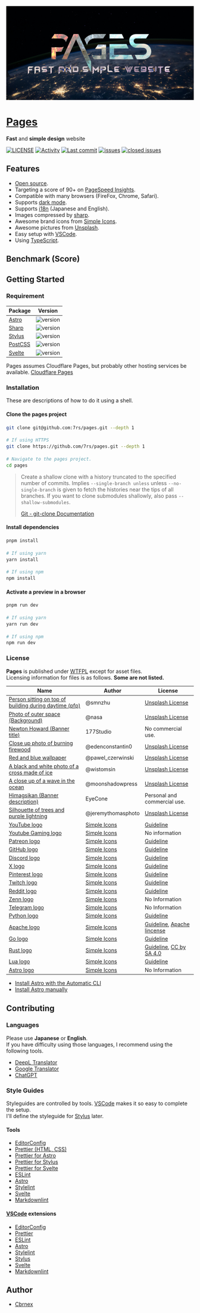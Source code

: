 [wtfpl]: http://www.wtfpl.net/about/  
[newton-howard]: https://www.dafont.com/newton-howard.font
[himagsikan]: https://www.dafont.com/himagsikan.font
[unsplash-license]: https://unsplash.com/license
[6lQDFGOB1iw]: https://unsplash.com/photos/6lQDFGOB1iw
[jh2KTqHLMjE]: https://unsplash.com/photos/jh2KTqHLMjE
[OwOyvyqT1vg]: https://unsplash.com/photos/OwOyvyqT1vg
[dkv2CXSoVfs]: https://unsplash.com/photos/dkv2CXSoVfs
[57nMMJhh3ig]: https://unsplash.com/photos/57nMMJhh3ig
[Q1p7bh3SHj8]: https://unsplash.com/photos/Q1p7bh3SHj8
[7bynNtRqu4E]: https://unsplash.com/photos/7bynNtRqu4E
[simple-icons]: https://simpleicons.org/
[youtube-logo]: src/assets/brand-icons/youtube.svg
[youtube-gaming-logo]: src/assets/brand-icons/youtubegaming.svg
[patreon-logo]: src/assets/brand-icons/patreon.svg
[github-logo]: src/assets/brand-icons/github.svg
[discord-logo]: src/assets/brand-icons/discord.svg
[x-logo]: src/assets/brand-icons/x.svg
[twitch-logo]: src/assets/brand-icons/twitch.svg
[pinterest-logo]: src/assets/brand-icons/pinterest.svg
[reddit-logo]: src/assets/brand-icons/reddit.svg
[zenn-logo]: src/assets/brand-icons/zenn.svg
[telegram-logo]: src/assets/brand-icons/telegram.svg
[python-logo]: src/assets/lang-icons/python.svg
[go-logo]: src/assets/lang-icons/go.svg
[lua-logo]: src/assets/lang-icons/lua.svg
[rust-logo]: src/assets/lang-icons/rust.svg
[apache-logo]: src/assets/lang-icons/apache.svg
[astro-logo]: src/assets/lang-icons/astro.svg
[youtube-logo-guideline]: https://www.youtube.com/howyoutubeworks/resources/brand-resources/#logos-icons-and-colors
[patreon-logo-guideline]: https://www.patreon.com/brand
[github-logo-guideline]: https://github.com/logos
[discord-logo-guideline]: https://discord.com/branding
[x-logo-guideline]: https://about.twitter.com/en/who-we-are/brand-toolkit
[pinterest-logo-guideline]: https://business.pinterest.com/en/brand-guidelines
[twitch-logo-guideline]: https://brand.twitch.tv/
[reddit-logo-guideline]: https://www.redditinc.com/brand
[python-logo-guideline]: https://www.python.org/community/logos/
[apache-logo-guideline]: https://www.apache.org/foundation/marks/
[apache-lincense]: https://spdx.org/licenses/Apache-2.0
[rust-logo-guideline]: https://foundation.rust-lang.org/policies/logo-policy-and-media-guide/
[go-logo-guideline]: https://go.dev/blog/go-brand
[cc-by-sa-4.0]: https://spdx.org/licenses/CC-BY-SA-4.0
[lua-logo-guideline]: https://www.lua.org/images/
[auto]: https://docs.astro.build/en/install/auto/
[manual]: https://docs.astro.build/install/manual/
[deepl]: https://www.deepl.com/translator
[google-translator]: https://translate.google.com
[chatgpt]: https://chat.openai.com/
[vscode]: https://code.visualstudio.com/
[stylus]: https://stylus-lang.com/

<picture>
  <source srcset=".github/assets/banner.avif" />
  <source srcset=".github/assets/banner.webp" />
  <img src=".github/assets/banner.jpg" alt="banner" />
</picture>

# [Pages](https://7rs.dev/)  

  **Fast** and **simple design** website  

  [![LICENSE](https://img.shields.io/github/license/7rs/pages?style=flat-square&labelColor=black&color=purple)](https://github.com/7rs/pages/blob/main/LICENSE)
  [![Activity](https://img.shields.io/github/commit-activity/t/7rs/pages?style=flat-square&labelColor=black&color=blue)](https://github.com/7rs/pages/commits/main)
  [![Last commit](https://img.shields.io/github/last-commit/7rs/pages/main?style=flat-square&label=%20&color=blue)](https://github.com/7rs/pages/commits/main)
  [![issues](https://img.shields.io/github/issues-raw/7rs/pages?style=flat-square&label=issues&labelColor=black&color=red)](https://github.com/7rs/pages/issues)
  [![closed issues](https://img.shields.io/github/issues-closed-raw/7rs/pages?style=flat-square&label=%20&color=green)](https://github.com/7rs/pages/issues?q=is%3Aissue+is%3Aclosed)

## Features  

- [Open source](https://wikipedia.org/wiki/FLOSS).
- Targeting a score of 90+ on [PageSpeed Insights](https://pagespeed.web.dev/).  
- Compatible with many browsers (FireFox, Chrome, Safari).  
- Supports [dark mode](https://developer.mozilla.org/ja/docs/Web/CSS/@media/prefers-color-scheme).  
- Supports [i18n](https://wikipedia.org/wiki/Internationalization_and_localization) (Japanese and English).  
- Images compressed by [sharp](https://github.com/lovell/sharp).  
- Awesome brand icons from [Simple Icons][simple-icons].  
- Awesome pictures from [Unsplash](https://unsplash.com/).  
- Easy setup with [VSCode][vscode].  
- Using [TypeScript](https://www.typescriptlang.org/).  

## Benchmark (Score)  

## Getting Started  

### Requirement  

  | Package | Version |
  |-|-|
  | [Astro](https://www.npmjs.com/package/astro) | ![version](https://img.shields.io/node/v/astro?style=flat-square&label=%20) |
  | [Sharp](https://www.npmjs.com/package/sharp) | ![version](https://img.shields.io/node/v/sharp?style=flat-square&label=%20) |
  | [Stylus](https://www.npmjs.com/package/stylus) | ![version](https://img.shields.io/node/v/stylus?style=flat-square&label=%20) |
  | [PostCSS](https://www.npmjs.com/package/postcss) | ![version](https://img.shields.io/node/v/postcss?style=flat-square&label=%20) |
  | [Svelte](https://www.npmjs.com/package/svelte) | ![version](https://img.shields.io/node/v/svelte?style=flat-square&label=%20) |  

  Pages assumes Cloudflare Pages, but probably other hosting services be available.
  [Cloudflare Pages](https://pages.cloudflare.com/)  

### Installation  

  These are descriptions of how to do it using a shell.  

#### Clone the pages project  

  ```sh
  git clone git@github.com:7rs/pages.git --depth 1

  # If using HTTPS
  git clone https://github.com/7rs/pages.git --depth 1

  # Navigate to the pages project.
  cd pages
  ```  

  > Create a shallow clone with a history truncated to the specified number of commits.
  > Implies `--single-branch unless` unless `--no-single-branch` is given to fetch the histories near the tips of all branches.
  > If you want to clone submodules shallowly, also pass `--shallow-submodules`.  
  >  
  > [Git - git-clone Documentation](https://git-scm.com/docs/git-clone)  

#### Install dependencies  

  ```sh
  pnpm install

  # If using yarn
  yarn install

  # If using npm
  npm install
  ```  

#### Activate a preview in a browser  

  ```sh
  pnpm run dev

  # If using yarn
  yarn run dev

  # If using npm
  npm run dev
  ```  

### License  

  **Pages** is published under [WTFPL][wtfpl] except for asset files.  
  Licensing information for files is as follows. **Some are not listed.**  

  | Name | Author | License |
  |-|-|-|
  | [Person sitting on top of building during daytime (pfp)][7bynNtRqu4E] | @smnzhu | [Unsplash License][unsplash-license] |
  | [Photo of outer space (Background)][Q1p7bh3SHj8] | @nasa | [Unsplash License][unsplash-license] |
  | [Newton Howard (Banner title)][newton-howard] | 177Studio | No commercial use. |
  | [Close up photo of burning firewood][57nMMJhh3ig] | @edenconstantin0 | [Unsplash License][unsplash-license] |
  | [Red and blue wallpaper][6lQDFGOB1iw] | @pawel_czerwinski | [Unsplash License][unsplash-license] |
  | [A black and white photo of a cross made of ice][dkv2CXSoVfs] | @wistomsin | [Unsplash License][unsplash-license] |
  | [A close up of a wave in the ocean][OwOyvyqT1vg] | @moonshadowpress | [Unsplash License][unsplash-license] |
  | [Himagsikan (Banner description)][himagsikan] | EyeCone | Personal and commercial use. |
  | [Silhouette of trees and purple lightning][jh2KTqHLMjE] | @jeremythomasphoto | [Unsplash License][unsplash-license] |
  | [YouTube logo][youtube-logo] | [Simple Icons][simple-icons] | [Guideline][youtube-logo-guideline] |
  | [Youtube Gaming logo][youtube-gaming-logo] | [Simple Icons][simple-icons] | No information |
  | [Patreon logo][patreon-logo] | [Simple Icons][simple-icons] | [Guideline][patreon-logo-guideline] |
  | [GitHub logo][github-logo] | [Simple Icons][simple-icons] | [Guideline][github-logo-guideline] |
  | [Discord logo][discord-logo] | [Simple Icons][simple-icons] | [Guideline][discord-logo-guideline] |
  | [X logo][x-logo] | [Simple Icons][simple-icons] | [Guideline][x-logo-guideline] |
  | [Pinterest logo][pinterest-logo] | [Simple Icons][simple-icons] | [Guideline][pinterest-logo-guideline] |
  | [Twitch logo][twitch-logo] | [Simple Icons][simple-icons] | [Guideline][twitch-logo-guideline] |
  | [Reddit logo][reddit-logo] | [Simple Icons][simple-icons] | [Guideline][reddit-logo-guideline] |
  | [Zenn logo][zenn-logo] | [Simple Icons][simple-icons] | No Information |
  | [Telegram logo][telegram-logo] | [Simple Icons][simple-icons] | No Information |
  | [Python logo][python-logo] | [Simple Icons][simple-icons] | [Guideline][python-logo-guideline] |
  | [Apache logo][apache-logo] | [Simple Icons][simple-icons] |  [Guideline][apache-logo-guideline], [Apache lincense][apache-lincense] |
  | [Go logo][go-logo] | [Simple Icons][simple-icons] |  [Guideline][go-logo-guideline] |
  | [Rust logo][rust-logo ] | [Simple Icons][simple-icons] | [Guideline][rust-logo-guideline], [CC by SA 4.0][cc-by-sa-4.0] |
  | [Lua logo][lua-logo] | [Simple Icons][simple-icons] | [Guideline][lua-logo-guideline] |
  | [Astro logo][astro-logo] | [Simple Icons][simple-icons] | No Information |

- [Install Astro with the Automatic CLI][auto]  
- [Install Astro manually][manual]  

## Contributing  

### Languages  

  Please use **Japanese** or **English**.  
  If you have difficulty using those languages, I recommend using the following tools.  

- [DeepL Translator][deepl]  
- [Google Translator][google-translator]
- [ChatGPT][chatgpt]  

### Style Guides  

  Styleguides are controlled by tools. [VSCode][vscode] makes it so easy to complete the setup.  
  I'll define the styleguide for [Stylus][stylus] later.  

#### Tools  

- [EditorConfig](https://editorconfig.org/)  
- [Prettier (HTML, CSS)](https://prettier.io/)  
- [Prettier for Astro](https://github.com/withastro/prettier-plugin-astro)  
- [Prettier for Stylus](https://github.com/lsdsjy/prettier-plugin-stylus)  
- [Prettier for Svelte](https://github.com/sveltejs/prettier-plugin-svelte)  
- [ESLint](https://eslint.org/)  
- [Astro](https://docs.astro.build/editor-setup/#other-code-editors)  
- [Stylelint](https://eslint.org/)  
- [Svelte](https://svelte.dev/docs/introduction#editor-tooling)  
- [Markdownlint](https://github.com/DavidAnson/markdownlint)  

#### [VSCode][vscode] extensions  

- [EditorConfig](https://marketplace.visualstudio.com/items?itemName=EditorConfig.EditorConfig)  
- [Prettier](https://marketplace.visualstudio.com/items?itemName=esbenp.prettier-vscode)  
- [ESLint](https://marketplace.visualstudio.com/items?itemName=dbaeumer.vscode-eslint)  
- [Astro](https://marketplace.visualstudio.com/items?itemName=astro-build.astro-vscode)  
- [Stylelint](https://marketplace.visualstudio.com/items?itemName=stylelint.vscode-stylelint)  
- [Stylus](https://marketplace.visualstudio.com/items?itemName=sysoev.language-stylus)  
- [Svelte](https://marketplace.visualstudio.com/items?itemName=svelte.svelte-vscode)  
- [Markdownlint](https://marketplace.visualstudio.com/items?itemName=DavidAnson.vscode-markdownlint)  

## Author  

- [Cbrnex](https://github.com/7rs)  

